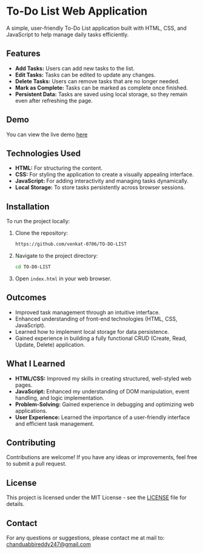 
# To-Do List Web Application

A simple, user-friendly To-Do List application built with HTML, CSS, and JavaScript to help manage daily tasks efficiently.

## Features

- **Add Tasks:** Users can add new tasks to the list.
- **Edit Tasks:** Tasks can be edited to update any changes.
- **Delete Tasks:** Users can remove tasks that are no longer needed.
- **Mark as Complete:** Tasks can be marked as complete once finished.
- **Persistent Data:** Tasks are saved using local storage, so they remain even after refreshing the page.

## Demo

You can view the live demo [here](http://127.0.0.1:5501/) 

## Technologies Used

- **HTML:** For structuring the content.
- **CSS:** For styling the application to create a visually appealing interface.
- **JavaScript:** For adding interactivity and managing tasks dynamically.
- **Local Storage:** To store tasks persistently across browser sessions.

## Installation

To run the project locally:

1. Clone the repository:
   ```bash
   https://github.com/venkat-0706/TO-DO-LIST
   ```
2. Navigate to the project directory:
   ```bash
   cd TO-D0-LIST
   ```
3. Open `index.html` in your web browser.

## Outcomes

- Improved task management through an intuitive interface.
- Enhanced understanding of front-end technologies (HTML, CSS, JavaScript).
- Learned how to implement local storage for data persistence.
- Gained experience in building a fully functional CRUD (Create, Read, Update, Delete) application.

## What I Learned

- **HTML/CSS:** Improved my skills in creating structured, well-styled web pages.
- **JavaScript:** Enhanced my understanding of DOM manipulation, event handling, and logic implementation.
- **Problem-Solving:** Gained experience in debugging and optimizing web applications.
- **User Experience:** Learned the importance of a user-friendly interface and efficient task management.

## Contributing

Contributions are welcome! If you have any ideas or improvements, feel free to submit a pull request.

## License

This project is licensed under the MIT License - see the [LICENSE](LICENSE) file for details.

## Contact

For any questions or suggestions, please contact me at mail to: chanduabbireddy247@gmail.com

